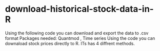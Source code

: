 # download-historical-stock-data-in-R
Using the following code you can download and export the data to .csv format
Packages needed: Quantmod , Time series
Using the code you can downaload stock prices directly to R. ITs has 4 diffrent methods.
